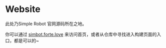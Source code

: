 <!--suppress HtmlDeprecatedAttribute -->

# Website

此处乃Simple Robot 官网源码所在之地。

你可以通过 [simbot.forte.love](https://simbot.forte.love) 来访问首页，或者从仓库中寻找进入构建页面的入口，都是可以的~

